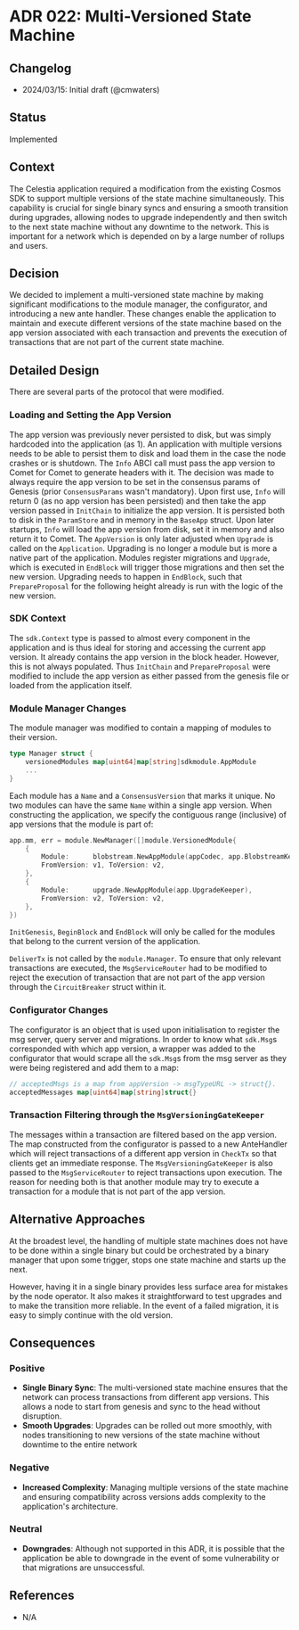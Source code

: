 # ADR 022: Multi-Versioned State Machine

## Changelog

- 2024/03/15: Initial draft (@cmwaters)

## Status

Implemented

## Context

The Celestia application required a modification from the existing Cosmos SDK to support multiple versions of the state machine simultaneously. This capability is crucial for single binary syncs and ensuring a smooth transition during upgrades, allowing nodes to upgrade independently and then switch to the next state machine without any downtime to the network. This is important for a network which is depended on by a large number of rollups and users.

## Decision

We decided to implement a multi-versioned state machine by making significant modifications to the module manager, the configurator, and introducing a new ante handler. These changes enable the application to maintain and execute different versions of the state machine based on the app version associated with each transaction and prevents the execution of transactions that are not part of the current state machine.

## Detailed Design

There are several parts of the protocol that were modified.

### Loading and Setting the App Version

The app version was previously never persisted to disk, but was simply hardcoded into the application (as 1). An application with multiple versions needs to be able to persist them to disk and load them in the case the node crashes or is shutdown. The `Info` ABCI call must pass the app version to Comet for Comet to generate headers with it. The decision was made to always require the app version to be set in the consensus params of Genesis (prior `ConsensusParams` wasn't mandatory). Upon first use, `Info` will return 0 (as no app version has been persisted) and then take the app version passed in `InitChain` to initialize the app version. It is persisted both to disk in the `ParamStore` and in memory in the `BaseApp` struct. Upon later startups, `Info` will load the app version from disk, set it in memory and also return it to Comet. The `AppVersion` is only later adjusted when `Upgrade` is called on the `Application`. Upgrading is no longer a module but is more a native part of the application. Modules register migrations and `Upgrade`, which is executed in `EndBlock` will trigger those migrations and then set the new version. Upgrading needs to happen in `EndBlock`, such that `PrepareProposal` for the following height already is run with the logic of the new version.

### SDK Context

The `sdk.Context` type is passed to almost every component in the application and is thus ideal for storing and accessing the current app version. It already contains the app version in the block header. However, this is not always populated. Thus `InitChain` and `PrepareProposal` were modified to include the app version as either passed from the genesis file or loaded from the application itself.

### Module Manager Changes

The module manager was modified to contain a mapping of modules to their version.

```go
type Manager struct {
    versionedModules map[uint64]map[string]sdkmodule.AppModule
    ...
}
```

Each module has a `Name` and a `ConsensusVersion` that marks it unique. No two modules can have the same `Name` within a single app version. When constructing the application, we specify the contiguous range (inclusive) of app versions that the module is part of:

```go
app.mm, err = module.NewManager([]module.VersionedModule{
    {
        Module:      blobstream.NewAppModule(appCodec, app.BlobstreamKeeper),
        FromVersion: v1, ToVersion: v2,
    },
    {
        Module:      upgrade.NewAppModule(app.UpgradeKeeper),
        FromVersion: v2, ToVersion: v2,
    },
})
```

`InitGenesis`, `BeginBlock` and `EndBlock` will only be called for the modules that belong to the current version of the application.

`DeliverTx` is not called by the `module.Manager`. To ensure that only relevant transactions are executed, the `MsgServiceRouter` had to be modified to reject the execution of transaction that are not part of the app version through the `CircuitBreaker` struct within it.

### Configurator Changes

The configurator is an object that is used upon initialisation to register the msg server, query server and migrations. In order to know what `sdk.Msg`s corresponded with which app version, a wrapper was added to the configurator that would scrape all the `sdk.Msg`s from the msg server as they were being registered and add them to a map:

```go
// acceptedMsgs is a map from appVersion -> msgTypeURL -> struct{}.
acceptedMessages map[uint64]map[string]struct{}
```

### Transaction Filtering through the `MsgVersioningGateKeeper`

The messages within a transaction are filtered based on the app version. The map constructed from the configurator is passed to a new AnteHandler which will reject transactions of a different app version in `CheckTx` so that clients get an immediate response. The `MsgVersioningGateKeeper` is also passed to the `MsgServiceRouter` to reject transactions upon execution. The reason for needing both is that another module may try to execute a transaction for a module that is not part of the app version.

## Alternative Approaches

At the broadest level, the handling of multiple state machines does not have to be done within a single binary but could be orchestrated by a binary manager that upon some trigger, stops one state machine and starts up the next.

However, having it in a single binary provides less surface area for mistakes by the node operator. It also makes it straightforward to test upgrades and to make the transition more reliable. In the event of a failed migration, it is easy to simply continue with the old version.

## Consequences

### Positive

- **Single Binary Sync**: The multi-versioned state machine ensures that the network can process transactions from different app versions. This allows a node to start from genesis and sync to the head without disruption.
- **Smooth Upgrades**: Upgrades can be rolled out more smoothly, with nodes transitioning to new versions of the state machine without downtime to the entire network

### Negative

- **Increased Complexity**: Managing multiple versions of the state machine and ensuring compatibility across versions adds complexity to the application's architecture.

### Neutral

- **Downgrades**: Although not supported in this ADR, it is possible that the application be able to downgrade in the event of some vulnerability or that migrations are unsuccessful.

## References

- N/A
